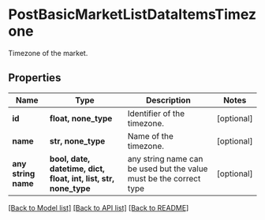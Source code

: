 # PostBasicMarketListDataItemsTimezone

Timezone of the market.

## Properties
Name | Type | Description | Notes
------------ | ------------- | ------------- | -------------
**id** | **float, none_type** | Identifier of the timezone. | [optional] 
**name** | **str, none_type** | Name of the timezone. | [optional] 
**any string name** | **bool, date, datetime, dict, float, int, list, str, none_type** | any string name can be used but the value must be the correct type | [optional]

[[Back to Model list]](../README.md#documentation-for-models) [[Back to API list]](../README.md#documentation-for-api-endpoints) [[Back to README]](../README.md)


